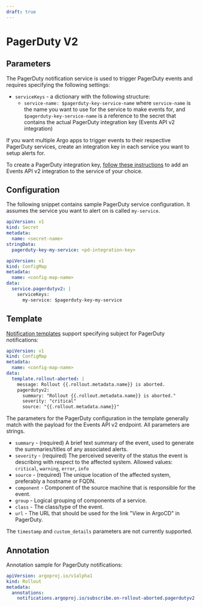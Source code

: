 ```yaml
---
draft: true
---
```


# PagerDuty V2

## Parameters

The PagerDuty notification service is used to trigger PagerDuty events and requires specifying the following settings:

* `serviceKeys` - a dictionary with the following structure:
  * `service-name: $pagerduty-key-service-name` where `service-name` is the name you want to use for the service to make events for, and `$pagerduty-key-service-name` is a reference to the secret that contains the actual PagerDuty integration key (Events API v2 integration)

If you want multiple Argo apps to trigger events to their respective PagerDuty services, create an integration key in each service you want to setup alerts for.

To create a PagerDuty integration key, [follow these instructions](https://support.pagerduty.com/docs/services-and-integrations#create-a-generic-events-api-integration) to add an Events API v2 integration to the service of your choice.

## Configuration

The following snippet contains sample PagerDuty service configuration. It assumes the service you want to alert on is called `my-service`.

```yaml
apiVersion: v1
kind: Secret
metadata:
  name: <secret-name>
stringData:
  pagerduty-key-my-service: <pd-integration-key>
```

```yaml
apiVersion: v1
kind: ConfigMap
metadata:
  name: <config-map-name>
data:
  service.pagerdutyv2: |
    serviceKeys:
      my-service: $pagerduty-key-my-service
```

## Template

[Notification templates](../templates.md) support specifying subject for PagerDuty notifications:

```yaml
apiVersion: v1
kind: ConfigMap
metadata:
  name: <config-map-name>
data:
  template.rollout-aborted: |
    message: Rollout {{.rollout.metadata.name}} is aborted.
    pagerdutyv2:
      summary: "Rollout {{.rollout.metadata.name}} is aborted."
      severity: "critical"
      source: "{{.rollout.metadata.name}}"
```

The parameters for the PagerDuty configuration in the template generally match with the payload for the Events API v2 endpoint. All parameters are strings.

* `summary` - (required) A brief text summary of the event, used to generate the summaries/titles of any associated alerts.
* `severity` - (required) The perceived severity of the status the event is describing with respect to the affected system. Allowed values: `critical`, `warning`, `error`, `info`
* `source` - (required) The unique location of the affected system, preferably a hostname or FQDN.
* `component` - Component of the source machine that is responsible for the event.
* `group` - Logical grouping of components of a service.
* `class` - The class/type of the event.
* `url` - The URL that should be used for the link "View in ArgoCD" in PagerDuty.

The `timestamp` and `custom_details` parameters are not currently supported.

## Annotation

Annotation sample for PagerDuty notifications:

```yaml
apiVersion: argoproj.io/v1alpha1
kind: Rollout
metadata:
  annotations:
    notifications.argoproj.io/subscribe.on-rollout-aborted.pagerdutyv2: "<serviceID for Pagerduty>"
```

